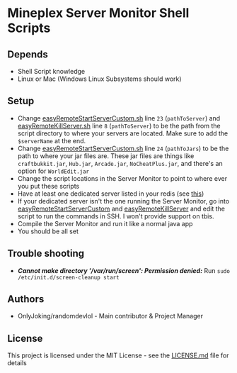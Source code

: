 # Mineplex Server Monitor Shell Scripts

## Depends
* Shell Script knowledge
* Linux or Mac (Windows Linux Subsystems should work)

## Setup
* Change [easyRemoteStartServerCustom.sh](easyRemoteStartServerCustom.sh) line ```23``` (```pathToServer```) and [easyRemoteKillServer.sh](easyRemoteKillServer.sh) line ```8``` (```pathToServer```) to be the path from the script directory to where your servers are located. Make sure to add the ```$serverName``` at the end.
* Change [easyRemoteStartServerCustom.sh](easyRemoteStartServerCustom.sh) line ```24``` (```pathToJars```) to be the path to where your jar files are. These jar files are things like ```craftbukkit.jar```, ```Hub.jar```, ```Arcade.jar```, ```NoCheatPlus.jar```, and there's an option for ```WorldEdit.jar```
* Change the script locations in the Server Monitor to point to where ever you put these scripts
* Have at least one dedicated server listed in your redis (see [this](https://gist.github.com/randomdevlol/5b36bdf0972b66d9ed6059b786d78d5a))
* If your dedicated server isn't the one running the Server Monitor, go into [easyRemoteStartServerCustom](easyRemoteStartServerCustom.sh) and [easyRemoteKillServer](easyRemoteKillServer.sh) and edit the script to run the commands in SSH. I won't provide support on tbis.
* Compile the Server Monitor and run it like a normal java app
* You should be all set

## Trouble shooting
* ***Cannot make directory '/var/run/screen': Permission denied:*** Run ```sudo /etc/init.d/screen-cleanup start```

## Authors
* OnlyJoking/randomdevlol - Main contributor & Project Manager

## License
This project is licensed under the MIT License - see the [LICENSE.md](LICENSE.md) file for details